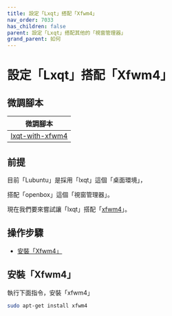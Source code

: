 ```yaml
---
title: 設定「Lxqt」搭配「Xfwm4」
nav_order: 7033
has_children: false
parent: 設定「Lxqt」搭配其他的「視窗管理器」
grand_parent: 如何
---
```



# 設定「Lxqt」搭配「Xfwm4」


## 微調腳本

| 微調腳本 |
| --- |
| [lxqt-with-xfwm4](https://github.com/samwhelp/lubuntu-adjustment/tree/main/prototype/main/alternative-config/lxqt-with-xfwm4/Main) |


## 前提

目前「Lubuntu」是採用「lxqt」這個「桌面環境」，

搭配「openbox」這個「視窗管理器」。

現在我們要來嘗試讓「lxqt」搭配「[xfwm4](https://samwhelp.github.io/note-about-lubuntu/read/master/window-manager/xfwm4.html)」。


## 操作步驟

* [安裝「Xfwm4」](#安裝xfwm4)


## 安裝「Xfwm4」

執行下面指令，安裝「xfwm4」

``` sh
sudo apt-get install xfwm4
```

